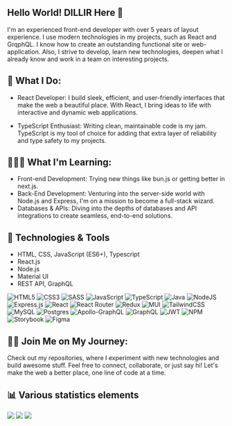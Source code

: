 ## Hello World! DILLIR Here 👋 

I'm an experienced front-end developer with over 5 years of layout experience. I use modern technologies in my projects, such as React and GrqphQL. I know how to create an outstanding functional site or web-application. Also, I strive to develop, learn new technologies, deepen what I already know
and work in a team on interesting projects.

## 🎨 What I Do:

- React Developer: I build sleek, efficient, and user-friendly interfaces that make the web a beautiful place. With React, I bring ideas to life with interactive and dynamic web applications.

- TypeScript Enthusiast: Writing clean, maintainable code is my jam. TypeScript is my tool of choice for adding that extra layer of reliability and type safety to my projects.

## 👨🏻‍🎓 What I'm Learning:

- Front-end Development: Trying new things like bun.js or getting better in next.js.
- Back-End Development: Venturing into the server-side world with Node.js and Express, I'm on a mission to become a full-stack wizard.
- Databases & APIs: Diving into the depths of databases and API integrations to create seamless, end-to-end solutions.

## 🔧 Technologies & Tools

- HTML, CSS, JavaScript (ES6+), Typescript
- React.js
- Node.js
- Material UI
- REST API, GraphQL

![HTML5](https://img.shields.io/badge/html5-%23E34F26.svg?style=for-the-badge&logo=html5&logoColor=white) ![CSS3](https://img.shields.io/badge/css3-%231572B6.svg?style=for-the-badge&logo=css3&logoColor=white) ![SASS](https://img.shields.io/badge/SASS-hotpink.svg?style=for-the-badge&logo=SASS&logoColor=white) ![JavaScript](https://img.shields.io/badge/javascript-%23323330.svg?style=for-the-badge&logo=javascript&logoColor=%23F7DF1E) ![TypeScript](https://img.shields.io/badge/typescript-%23007ACC.svg?style=for-the-badge&logo=typescript&logoColor=white) ![Java](https://img.shields.io/badge/java-%23ED8B00.svg?style=for-the-badge&logo=openjdk&logoColor=white) ![NodeJS](https://img.shields.io/badge/node.js-6DA55F?style=for-the-badge&logo=node.js&logoColor=white) ![Express.js](https://img.shields.io/badge/express.js-%23404d59.svg?style=for-the-badge&logo=express&logoColor=%2361DAFB) ![React](https://img.shields.io/badge/react-%2320232a.svg?style=for-the-badge&logo=react&logoColor=%2361DAFB) ![React Router](https://img.shields.io/badge/React_Router-CA4245?style=for-the-badge&logo=react-router&logoColor=white) ![Redux](https://img.shields.io/badge/redux-%23593d88.svg?style=for-the-badge&logo=redux&logoColor=white) ![MUI](https://img.shields.io/badge/MUI-%230081CB.svg?style=for-the-badge&logo=mui&logoColor=white) ![TailwindCSS](https://img.shields.io/badge/tailwindcss-%2338B2AC.svg?style=for-the-badge&logo=tailwind-css&logoColor=white) ![MySQL](https://img.shields.io/badge/mysql-%2300000f.svg?style=for-the-badge&logo=mysql&logoColor=white) ![Postgres](https://img.shields.io/badge/postgres-%23316192.svg?style=for-the-badge&logo=postgresql&logoColor=white) ![Apollo-GraphQL](https://img.shields.io/badge/-ApolloGraphQL-311C87?style=for-the-badge&logo=apollo-graphql) ![GraphQL](https://img.shields.io/badge/-GraphQL-E10098?style=for-the-badge&logo=graphql&logoColor=white) ![JWT](https://img.shields.io/badge/JWT-black?style=for-the-badge&logo=JSON%20web%20tokens) ![NPM](https://img.shields.io/badge/NPM-%23CB3837.svg?style=for-the-badge&logo=npm&logoColor=white) ![Storybook](https://img.shields.io/badge/-Storybook-FF4785?style=for-the-badge&logo=storybook&logoColor=white) ![Figma](https://img.shields.io/badge/figma-%23F24E1E.svg?style=for-the-badge&logo=figma&logoColor=white)

## 👨‍💻 Join Me on My Journey:
Check out my repositories, where I experiment with new technologies and build awesome stuff. Feel free to connect, collaborate, or just say hi! Let's make the web a better place, one line of code at a time.

## 📊 Various statistics elements

<img src="https://visitcount.itsvg.in/api?id=dillir&icon=5&color=1)](https://visitcount.itsvg.in"/>
<img src="https://www.codewars.com/users/DILLIR/badges/large"/>
<img src="https://github-readme-streak-stats.herokuapp.com/?user=DILLIR&theme=tokyonight&hide_border=false"/>
